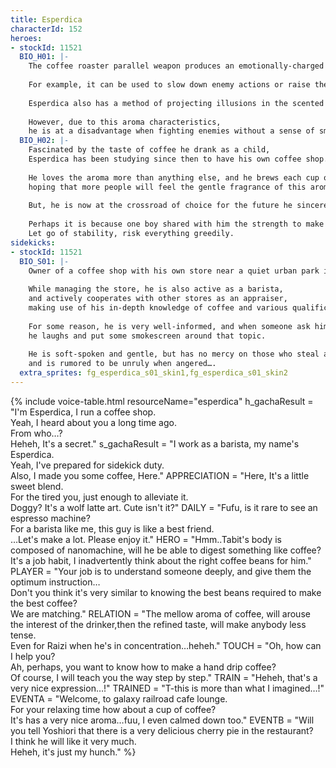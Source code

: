 ```yaml
---
title: Esperdica
characterId: 152
heroes:
- stockId: 11521
  BIO_H01: |-
    The coffee roaster parallel weapon produces an emotionally-charged aroma that affects the behavior of the person who smells it.
    
    For example, it can be used to slow down enemy actions or raise the morale of allies by filling the air with a fragrance.
    
    Esperdica also has a method of projecting illusions in the scented smoke and attacking with his well-trained body techniques.
    
    However, due to this aroma characteristics, 
    he is at a disadvantage when fighting enemies without a sense of smell or in windy locations.
  BIO_H02: |-
    Fascinated by the taste of coffee he drank as a child, 
    Esperdica has been studying since then to have his own coffee shop.
    
    He loves the aroma more than anything else, and he brews each cup of coffee with great care, 
    hoping that more people will feel the gentle fragrance of this aroma.
    
    But, he is now at the crossroad of choice for the future he sincerely wish for,
    
    Perhaps it is because one boy shared with him the strength to make decisions, 
    Let go of stability, risk everything greedily.
sidekicks:
- stockId: 11521
  BIO_S01: |-
    Owner of a coffee shop with his own store near a quiet urban park in the suburbs of Orient City.
    
    While managing the store, he is also active as a barista, 
    and actively cooperates with other stores as an appraiser, 
    making use of his in-depth knowledge of coffee and various qualifications.
    
    For some reason, he is very well-informed, and when someone ask him why, 
    he laughs and put some smokescreen around that topic.
    
    He is soft-spoken and gentle, but has no mercy on those who steal away his peaceful moments,
    and is rumored to be unruly when angered….
  extra_sprites: fg_esperdica_s01_skin1,fg_esperdica_s01_skin2
---
```


{% include voice-table.html resourceName="esperdica"
h_gachaResult = "I'm Esperdica, I run a coffee shop.<br>Yeah, I heard about you a long time ago.<br>From who…?<br>Heheh, It's a secret."
s_gachaResult = "I work as a barista, my name's Esperdica.<br>Yeah, I've prepared for sidekick duty.<br>Also, I made you some coffee, Here."
APPRECIATION = "Here, It's a little sweet blend.<br>For the tired you, just enough to alleviate it.<br>Doggy? It's a wolf latte art. Cute isn't it?"
DAILY = "Fufu, is it rare to see an espresso machine?<br>For a barista like me, this guy is like a best friend.<br>…Let's make a lot. Please enjoy it."
HERO = "Hmm..Tabit's body is composed of nanomachine, will he be able to digest something like coffee?<br>It's a job habit, I inadvertently think about the right coffee beans for him."
PLAYER = "Your job is to understand someone deeply, and give them the optimum instruction…<br>Don't you think it's very similar to knowing the best beans required to make the best coffee?<br>We are matching."
RELATION = "The mellow aroma of coffee, will arouse the interest of the drinker,then the refined taste, will make anybody less tense.<br>Even for Raizi when he's in concentration…heheh."
TOUCH = "Oh, how can I help you?<br>Ah, perhaps, you want to know how to make a hand drip coffee?<br>Of course, I will teach you the way step by step."
TRAIN = "Heheh, that's a very nice expression…!"
TRAINED = "T-this is more than what I imagined…!"
EVENTA = "Welcome, to galaxy railroad cafe lounge.<br>For your relaxing time how about a cup of coffee?<br>It's has a very nice aroma…fuu, I even calmed down too."
EVENTB = "Will you tell Yoshiori that there is a very delicious cherry pie in the restaurant?<br>I think he will like it very much.<br> Heheh, it's just my hunch."
%}
